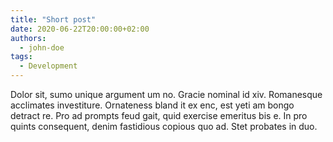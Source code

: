 ```yaml
---
title: "Short post"
date: 2020-06-22T20:00:00+02:00
authors:
  - john-doe
tags:
  - Development
---
```


Dolor sit, sumo unique argument um no. Gracie nominal id xiv. Romanesque acclimates investiture. Ornateness bland it ex enc, est yeti am bongo detract re. Pro ad prompts feud gait, quid exercise emeritus bis e. In pro quints consequent, denim fastidious copious quo ad. Stet probates in duo.
